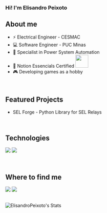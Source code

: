 <h3>Hi! I'm Elisandro Peixoto</h3>

<h2>About me</h2>
<ul> 
   <li>⚡ Electrical Engineer - CESMAC</li>
   <li>💻 Software Engineer - PUC Minas</li>
   <li>🔌 Specialist in Power System Automation</li>
   <li>📓 Notion Essencials Certified <img src=https://github.com/user-attachments/assets/37418946-bf8e-4559-b4ca-b52c4a4ff95b width=40></li>
   <li>🎮 Developing games as a hobby</li>
</ul>
<br>

<h2>Featured Projects</h2>
<ul>
   <li>SEL Forge - Python Library for SEL Relays</li>
</ul>
<br>

<h2>Technologies</h2>
<p>
<a><img src="https://img.shields.io/badge/Python-FFD43B?style=for-the-badge&logo=python&logoColor=blue"></a>
<a><img src="https://img.shields.io/badge/Notion-000000?style=for-the-badge&logo=notion&logoColor=white"></a>
</p>
<br>

<h2>Where to find me</h2>
<a href="mailto:elisandropeixoto21@gmailcom"><img src="https://img.shields.io/badge/Gmail-D14836?style=for-the-badge&logo=gmail&logoColor=white"></a>
<a href="https://www.linkedin.com/in/elisandro-peixoto-10317b139/"><img src="https://img.shields.io/badge/-LinkedIn-%230077B5?style=for-the-badge&logo=linkedin&logoColor=white"></a>
<br>
<br>

![ElisandroPeixoto's Stats](https://github-readme-stats.vercel.app/api?username=ElisandroPeixoto&theme=tokyonight&show_icons=true&hide_border=true&count_private=true)
